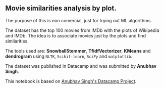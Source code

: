 ## Movie similarities analysis by plot.

The purpose of this is non comercial, just for trying out ML algorithms.

The dataset has the top 100 movies from IMDb with the plots of Wikipedia and IMDb. The idea is to associate movies just by the plots and find similarities.

The tools used are: **SnowballStemmer**, **TfidfVectorizer**, **KMeans** and **dendrogram** using `NLTK`, `Scikit-learn`, `SciPy` and `matplotlib`.

The dataset was published in Datacamp and was submitted by **Anubhav Singh**.

This notebook is based on [Anubhav Singh's Datacamp Project](https://www.datacamp.com/projects/648).
